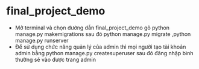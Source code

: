 ﻿# final_project_demo
- Mở terminal và chọn đường dẫn final_project_demo gõ python manage.py makemigrations sau đó python manage.py migrate ,python manage.py runserver
- Để sử dụng chức năng quản lý của admin thì mọi người tạo tài khoản admin bằng python manage.py createsuperuser 
sau đó đăng nhập bình thường sẽ vào được trang admin 
